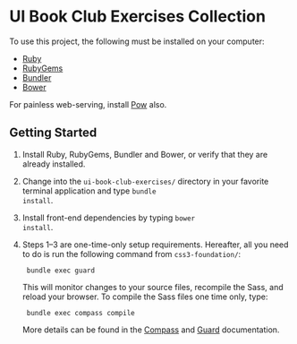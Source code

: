 # UI Book Club Exercises Collection #

To use this project, the following must be installed on your computer:

* [Ruby](http://www.ruby-lang.org/en/)
* [RubyGems](http://rubygems.org/)
* [Bundler](http://gembundler.com/)
* [Bower](http://bower.io)

For painless web-serving, install [Pow](http://pow.cx "Pow: Zero-configuration Rack server for Mac OS X") also.

## Getting Started ##

1. Install Ruby, RubyGems, Bundler and Bower, or verify that they are already installed.
2. Change into the <code>ui-book-club-exercises/</code> directory in your favorite terminal application and type <code>bundle install</code>.
3. Install front-end dependencies by typing <code>bower install</code>.
4. Steps 1–3 are one-time-only setup requirements. Hereafter, all you need to do is run the following command from <code>css3-foundation/</code>:

        bundle exec guard

    This will monitor changes to your source files, recompile the Sass, and reload your browser. To compile the Sass files one time only, type:

        bundle exec compass compile

    More details can be found in the [Compass](http://compass-style.org/reference/compass/ "Compass Core Framework | Compass Documentation") and [Guard](http://guardgem.org "") documentation.


